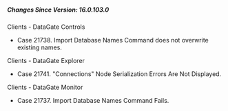 ﻿<h5 id="SinceVersion">Changes Since Version: 16.0.103.0</h5>

<span class="changeNoteHeading"> Clients - DataGate Controls</span>
<ul>
    <li>Case 21738. Import Database Names Command does not overwrite existing names.</li>
</ul>

<span class="changeNoteHeading"> Clients - DataGate Explorer</span>
<ul>
    <li>Case 21741. "Connections" Node Serialization Errors Are Not Displayed.</li>
</ul>

<span class="changeNoteHeading"> Clients - DataGate Monitor</span>
<ul>
    <li>Case 21737. Import Database Names Command Fails.</li>
</ul>
